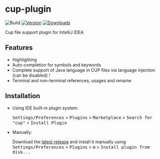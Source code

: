 # cup-plugin

![Build](https://github.com/Tirke/cup-plugin/workflows/Build/badge.svg)
[![Version](https://img.shields.io/jetbrains/plugin/v/8209-cup-support.svg)](https://plugins.jetbrains.com/plugin/8209-cup-support)
[![Downloads](https://img.shields.io/jetbrains/plugin/d/8209-cup-support.svg)](https://plugins.jetbrains.com/plugin/8209-cup-support)

<!-- Plugin description -->
Cup file support plugin for IntelliJ IDEA
<!-- Plugin description end -->

## Features

- Highlighting
- Auto-completion for symbols and keywords
- Complete support of Java language in CUP files via language injection (can be disabled) !
- Terminal and non-terminal references, usages and rename

## Installation

- Using IDE built-in plugin system:

  <kbd>Settings/Preferences</kbd> > <kbd>Plugins</kbd> > <kbd>Marketplace</kbd> > <kbd>Search for "cup"</kbd> >
  <kbd>Install Plugin</kbd>

- Manually:

  Download the [latest release](https://github.com/Tirke/cup-plugin/releases/latest) and install it manually using
  <kbd>Settings/Preferences</kbd> > <kbd>Plugins</kbd> > <kbd>⚙️</kbd> > <kbd>Install plugin from disk...</kbd>
  